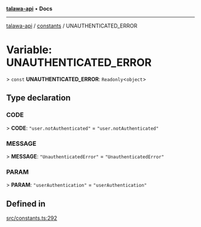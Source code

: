 [**talawa-api**](../../README.md) • **Docs**

***

[talawa-api](../../modules.md) / [constants](../README.md) / UNAUTHENTICATED\_ERROR

# Variable: UNAUTHENTICATED\_ERROR

\> `const` **UNAUTHENTICATED\_ERROR**: `Readonly`\<`object`\>

## Type declaration

### CODE

\> **CODE**: `"user.notAuthenticated"` = `"user.notAuthenticated"`

### MESSAGE

\> **MESSAGE**: `"UnauthenticatedError"` = `"UnauthenticatedError"`

### PARAM

\> **PARAM**: `"userAuthentication"` = `"userAuthentication"`

## Defined in

[src/constants.ts:292](https://github.com/PalisadoesFoundation/talawa-api/blob/a6e7ac91b581c9109559657faf0f934f3eb41fe7/src/constants.ts#L292)
